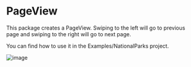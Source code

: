 # PageView

This package creates a PageView. Swiping to the left will go to previous page and swiping to the right will go to next page.

You can find how to use it in the Examples/NationalParks project.

![image](https://user-images.githubusercontent.com/15805568/138187822-05c13ba3-dfa5-4c13-89ae-22c21144e713.png)

